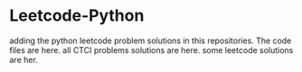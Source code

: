 # Leetcode-Python
adding the python leetcode problem solutions in this repositories. 
The code files are here.
all CTCI problems solutions are here.
some leetcode solutions are her.














































































































































































































































































































































































































































































































































































































































































































































































































































































































































































































